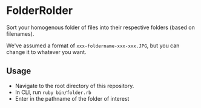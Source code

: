 # FolderRolder
Sort your homogenous folder of files into their respective folders (based on filenames).

We've assumed a format of `xxx-foldername-xxx-xxx.JPG`, but you can change it to whatever you want.

## Usage
- Navigate to the root directory of this repository.
- In CLI, run `ruby bin/folder.rb`
- Enter in the pathname of the folder of interest